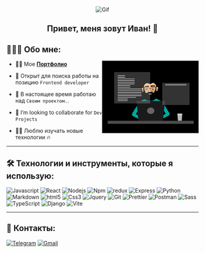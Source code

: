 <div id="header" align="center">
  <img alt="Gif" src="https://media.giphy.com/media/2IudUHdI075HL02Pkk/giphy.gif?cid=790b7611nwti9hbl4hd78wwi8g4aiykedelwk2cd2yde373h&ep=v1_gifs_search&rid=giphy.gif&ct=g"  height="180px"px"/>
<h2>Привет, меня зовут Иван! 👋</h2>
</div>

## 👨🏻‍💻 Обо мне:

<img  src="./thoughtworks-gif_dribbble.gif" height="190px" align="right" />

- 🙋‍♂️ Мое  **[Портфолио](https://ivangubkin.github.io)**

-  💼 Открыт для поиска работы на позицию `Frontend developer`

- 🔭 В настоящее время работаю над `Своим проектом.`.

- 👯 I’m looking to collaborate for `Dev Projects`

- 👨‍💻 Люблю изучать новые технологии :fire:

---

## 🛠️ Технологии и инструменты, которые я использую:

<p>
<img alt="Javascript" src="https://img.shields.io/badge/JavaScript-323330?style=for-the-badge&logo=javascript&logoColor=F7DF1E"  height="25px"/>
<img alt="React" src="https://img.shields.io/badge/React-20232A?style=for-the-badge&logo=react&logoColor=61DAFB" height="25px"/>
<img alt="Nodejs" src="https://img.shields.io/badge/-Nodejs-43853d?style=flat-square&logo=Node.js&logoColor=white"  height="25px"/>
<img alt="Npm" src="https://img.shields.io/badge/NPM-%23000000.svg?style=for-the-badge&logo=npm&logoColor=white" height="25px"/>
<img alt="redux" src="https://img.shields.io/badge/-Redux-764ABC?style=flat-square&logo=redux&logoColor=white" height="25px"/>
<img alt="Express" src="https://img.shields.io/badge/express.js-%23404d59.svg?style=for-the-badge&logo=express&logoColor=%2361DAFB" height="25px"/>
<img alt="Python" src="https://img.shields.io/badge/Python-14354C?style=for-the-badge&logo=python&logoColor=white" height="25px"/>
<img alt="Markdown" src="https://img.shields.io/badge/Markdown-000000?style=for-the-badge&logo=markdown&logoColor=white"  height="25px"/>
<img alt="html5" src="https://img.shields.io/badge/HTML5-E34F26?style=for-the-badge&logo=html5&logoColor=white" height="25px"/>
<img alt="Css3" src="https://img.shields.io/badge/CSS3-1572B6?style=for-the-badge&logo=css3&logoColor=white" height="25px"/>
<img alt="Jquery" src="https://img.shields.io/badge/jquery-%230769AD.svg?style=for-the-badge&logo=jquery&logoColor=white" height="25px"/>
<img alt="Git" src="https://img.shields.io/badge/-Git-F05032?style=flat-square&logo=git&logoColor=white" height="25px"/>
<img alt="Prettier" src="https://img.shields.io/badge/-Prettier-F7B93E?style=flat-square&logo=prettier&logoColor=white" height="25px"/>
<img alt="Postman" src="https://img.shields.io/badge/-Postman-00C7B7?style=flat-square&logo=postman&logoColor=white" height="25px"/>
<img alt="Sass" src="https://img.shields.io/badge/-Scss-%23CF649A?style=flat-square&logo=sass&logoColor=white" height="25px"/>
<img alt="TypeScript" src="https://img.shields.io/badge/-TypeScript-%233178c6?style=flat-square&logo=typescript&logoColor=white" height="25px"/>
<img alt="Django" src="https://img.shields.io/badge/-django-%230C4B33?style=flat-square&logo=django&logoColor=white" height="25px"/>
<img alt="Vite" src="https://img.shields.io/badge/-vite-%23646cff?style=flat-square&logo=vite&logoColor=white" height="25px" />

</p>

---

## 📱 Контакты:
<p>
  <a href="https://t.me/Moryachok77"><img alt="Telegram" src="https://img.shields.io/badge/-Telegramm-%2327a7e7?style=flat-square&logo=telegram&logoColor=white" height="25px"/></a>
  <a href="mailto:iv.gubkin19988@gmail.com"><img alt="Gmail" src="https://img.shields.io/badge/-Gmail-%23fff?style=flat-square&logo=gmail&logoColor=red" height="25px" /></a>
</p>

